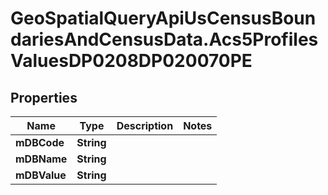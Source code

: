# GeoSpatialQueryApiUsCensusBoundariesAndCensusData.Acs5ProfilesValuesDP0208DP020070PE

## Properties

Name | Type | Description | Notes
------------ | ------------- | ------------- | -------------
**mDBCode** | **String** |  | 
**mDBName** | **String** |  | 
**mDBValue** | **String** |  | 


